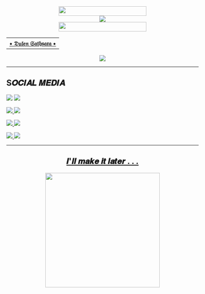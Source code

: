 
<div align='center'>
<a href="https://github.com/DULENS-PROJECTS/DULENS-PROJECTS"><img src="https://graph.org/file/1e3128294af46f23ddf34.gif" width="230" height="25">
</div>

<div align='center'>
<a href="https://github.com/DULENS-PROJECTS/DULENS-PROJECTS"><img src="https://graph.org/file/68defbbf736da5153848d.jpg">
</div>

<div align='center'>
<a href="https://github.com/DULENS-PROJECTS/DULENS-PROJECTS"><img src="https://graph.org/file/1e3128294af46f23ddf34.gif" width="230" height="25">
</div>
  
<div align='center'>
<table><tr><th> • 𝔇𝔲𝔩𝔢𝔫 𝔖𝔞𝔱𝔥𝔰𝔞𝔯𝔞 • </th><a href="(https://github.com/DULENS-PROJECTS/DULENS-PROJECTS/tree/main)"></a></td><a href="(https://github.com/DULENS-PROJECTS)"></a></table>
</div>

<div align="center">
<img src="https://komarev.com/ghpvc/?username=DULENS-PROJECTS&style=flat-square">
</div>

***
<h2>S𝑶𝑪𝑰𝑨𝑳 𝑴𝑬𝑫𝑰𝑨</h2>

<a href="https://wa.me//+94725058591"><img src="https://img.shields.io/badge/WHATSAPP-03C75A?style=for-the-badge&logo=WHATSAPP&logoColor=FFFFFF"></a>
<a href="https://t.me/d_sathsara"><img src="https://img.shields.io/badge/Telegram-2CA5E0?style=for-the-badge&logo=telegram&logoColor=white">

<a href="https://github.com/DULENS-PROJECTS/DULENS-PROJECTS"><img src="https://img.shields.io/badge/GitHub-000000?style=for-the-badge&logo=github&logoColor=white">
<a href="https://www.facebook.com/profile.php?id=100090790743904&mibextid=ZbWKwL"><img src="https://img.shields.io/badge/Facebook-1877F2?style=for-the-badge&logo=facebook&logoColor=white">

<a href="https://instagram.com/dulensathsara"><img src="https://img.shields.io/badge/Instagram-E4405F?style=for-the-badge&logo=instagram&logoColor=white">
<a href="https://dulenspersonalmail@gmail.com"><img src="https://img.shields.io/badge/Gmail-D14836?style=for-the-badge&logo=gmail&logoColor=white">

<a href="https://youtube.com/@DaFaqB00M"><img src="https://img.shields.io/badge/YouTube-FF0000?style=for-the-badge&logo=youtube&logoColor=white">
<a href="Link Soon..."><img src="https://img.shields.io/badge/Discord-5865F2?style=for-the-badge&logo=discord&logoColor=white">

***

<div align="center">
<h2>𝑰'𝒍𝒍  𝒎𝒂𝒌𝒆  𝒊𝒕  𝒍𝒂𝒕𝒆𝒓 . . .</h2>
</div>


<div align="center">
<a href="DONT TOCH ALL PICTURES { MOTHER FUCKER 🙄 }"><img src="https://graph.org/file/8d8d4d1ae0dd2a9fd8c80.jpg" width="300">
</div>

































<!---
DULENS-PROJECTS/DULENS-PROJECTS is a ✨ special ✨ repository because its `README.md` (this file) appears on your GitHub profile.
You can click the Preview link to take a look at your changes.
--->
